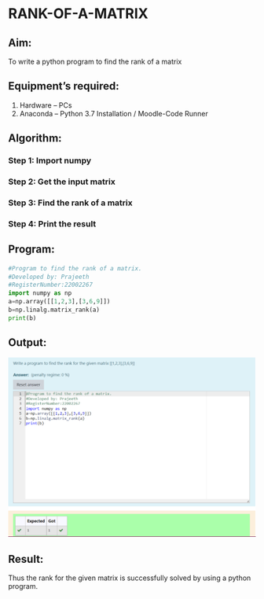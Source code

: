# RANK-OF-A-MATRIX

## Aim:
To write a python program to find the rank of a matrix

## Equipment’s required:
1. 	Hardware – PCs
2. 	Anaconda – Python 3.7 Installation / Moodle-Code Runner

## Algorithm:

### Step 1: Import numpy
### Step 2: Get the input matrix
### Step 3: Find the rank of a matrix
### Step 4: Print the result

## Program:
```python
#Program to find the rank of a matrix.
#Developed by: Prajeeth 
#RegisterNumber:22002267
import numpy as np
a=np.array([[1,2,3],[3,6,9]])
b=np.linalg.matrix_rank(a)
print(b)
```

## Output:
![](./Rank%20of%20a%20matrix.png)
## Result:
Thus the rank for the given matrix is successfully solved by  using a python program.
